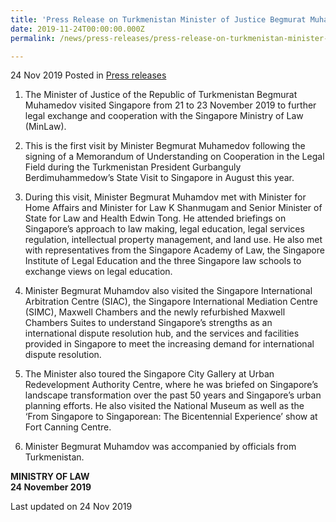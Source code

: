 ```yaml
---
title: 'Press Release on Turkmenistan Minister of Justice Begmurat Muhamedov’s Three-Day Official Visit to Singapore'
date: 2019-11-24T00:00:00.000Z
permalink: /news/press-releases/press-release-on-turkmenistan-minister-of-justice-begmurat-muhamedov’s-three-day-official-visit-to-singapore/

---
```



24 Nov 2019 Posted in [Press releases](/news/press-releases)

1. The Minister of Justice of the Republic of Turkmenistan Begmurat Muhamedov visited Singapore from 21 to 23 November 2019 to further legal exchange and cooperation with the Singapore Ministry of Law (MinLaw). 

2. This is the first visit by Minister Begmurat Muhamedov following the signing of a Memorandum of Understanding on Cooperation in the Legal Field during the Turkmenistan President Gurbanguly Berdimuhammedow’s State Visit to Singapore in August this year.

3. During this visit, Minister Begmurat Muhamdov met with Minister for Home Affairs and Minister for Law K Shanmugam and Senior Minister of State for Law and Health Edwin Tong. He attended briefings on Singapore’s approach to law making, legal education, legal services regulation, intellectual property management, and land use. He also met with representatives from the Singapore Academy of Law, the Singapore Institute of Legal Education and the three Singapore law schools to exchange views on legal education.  

4. Minister Begmurat Muhamdov also visited the Singapore International Arbitration Centre (SIAC), the Singapore International Mediation Centre (SIMC), Maxwell Chambers and the newly refurbished Maxwell Chambers Suites to understand Singapore’s strengths as an international dispute resolution hub, and the services and facilities provided in Singapore to meet the increasing demand for international dispute resolution. 

5. The Minister also toured the Singapore City Gallery at Urban Redevelopment Authority Centre, where he was briefed on Singapore’s landscape transformation over the past 50 years and Singapore’s urban planning efforts. He also visited the National Museum as well as the ‘From Singapore to Singaporean: The Bicentennial Experience’ show at Fort Canning Centre. 

6. Minister Begmurat Muhamdov was accompanied by officials from Turkmenistan. 

**MINISTRY OF LAW**
<br>
**24 November 2019** 

<p class="right-side-updated">Last updated on 24 Nov 2019</p>
